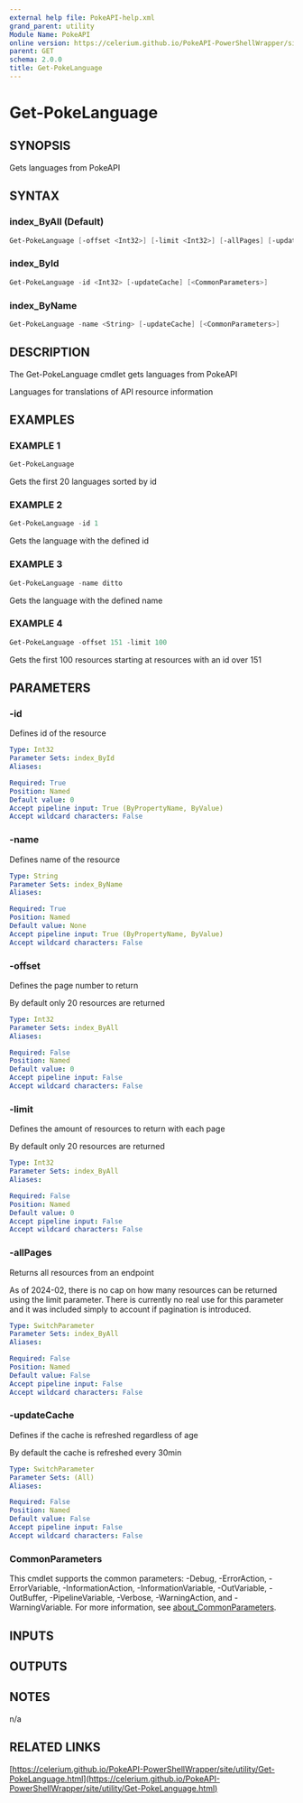 ```yaml
---
external help file: PokeAPI-help.xml
grand_parent: utility
Module Name: PokeAPI
online version: https://celerium.github.io/PokeAPI-PowerShellWrapper/site/utility/Get-PokeLanguage.html
parent: GET
schema: 2.0.0
title: Get-PokeLanguage
---
```


# Get-PokeLanguage

## SYNOPSIS
Gets languages from PokeAPI

## SYNTAX

### index_ByAll (Default)
```powershell
Get-PokeLanguage [-offset <Int32>] [-limit <Int32>] [-allPages] [-updateCache] [<CommonParameters>]
```

### index_ById
```powershell
Get-PokeLanguage -id <Int32> [-updateCache] [<CommonParameters>]
```

### index_ByName
```powershell
Get-PokeLanguage -name <String> [-updateCache] [<CommonParameters>]
```

## DESCRIPTION
The Get-PokeLanguage cmdlet gets languages from PokeAPI

Languages for translations of API resource information

## EXAMPLES

### EXAMPLE 1
```powershell
Get-PokeLanguage
```

Gets the first 20 languages sorted by id

### EXAMPLE 2
```powershell
Get-PokeLanguage -id 1
```

Gets the language with the defined id

### EXAMPLE 3
```powershell
Get-PokeLanguage -name ditto
```

Gets the language with the defined name

### EXAMPLE 4
```powershell
Get-PokeLanguage -offset 151 -limit 100
```

Gets the first 100 resources starting at resources with
an id over 151

## PARAMETERS

### -id
Defines id of the resource

```yaml
Type: Int32
Parameter Sets: index_ById
Aliases:

Required: True
Position: Named
Default value: 0
Accept pipeline input: True (ByPropertyName, ByValue)
Accept wildcard characters: False
```

### -name
Defines name of the resource

```yaml
Type: String
Parameter Sets: index_ByName
Aliases:

Required: True
Position: Named
Default value: None
Accept pipeline input: True (ByPropertyName, ByValue)
Accept wildcard characters: False
```

### -offset
Defines the page number to return

By default only 20 resources are returned

```yaml
Type: Int32
Parameter Sets: index_ByAll
Aliases:

Required: False
Position: Named
Default value: 0
Accept pipeline input: False
Accept wildcard characters: False
```

### -limit
Defines the amount of resources to return with each page

By default only 20 resources are returned

```yaml
Type: Int32
Parameter Sets: index_ByAll
Aliases:

Required: False
Position: Named
Default value: 0
Accept pipeline input: False
Accept wildcard characters: False
```

### -allPages
Returns all resources from an endpoint

As of 2024-02, there is no cap on how many resources can be
returned using the limit parameter.
There is currently no real
use for this parameter and it was included simply to account if
pagination is introduced.

```yaml
Type: SwitchParameter
Parameter Sets: index_ByAll
Aliases:

Required: False
Position: Named
Default value: False
Accept pipeline input: False
Accept wildcard characters: False
```

### -updateCache
Defines if the cache is refreshed regardless of age

By default the cache is refreshed every 30min

```yaml
Type: SwitchParameter
Parameter Sets: (All)
Aliases:

Required: False
Position: Named
Default value: False
Accept pipeline input: False
Accept wildcard characters: False
```

### CommonParameters
This cmdlet supports the common parameters: -Debug, -ErrorAction, -ErrorVariable, -InformationAction, -InformationVariable, -OutVariable, -OutBuffer, -PipelineVariable, -Verbose, -WarningAction, and -WarningVariable. For more information, see [about_CommonParameters](http://go.microsoft.com/fwlink/?LinkID=113216).

## INPUTS

## OUTPUTS

## NOTES
n/a

## RELATED LINKS

[https://celerium.github.io/PokeAPI-PowerShellWrapper/site/utility/Get-PokeLanguage.html](https://celerium.github.io/PokeAPI-PowerShellWrapper/site/utility/Get-PokeLanguage.html)

